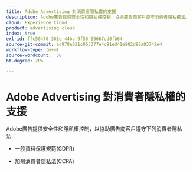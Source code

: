 ```yaml
---
title: Adobe Advertising 對消費者隱私權的支援
description: Adobe廣告提供安全性和隱私權控制，協助廣告商客戶遵守消費者隱私權法。
cloud: Experience Cloud
product: advertising cloud
index: true
exl-id: ffc50470-301e-44bc-9f56-63667dd8fb64
source-git-commit: ad978a021c063377e4c91ed41e902d98a03749e4
workflow-type: tm+mt
source-wordcount: '58'
ht-degree: 20%

---
```


# Adobe Advertising 對消費者隱私權的支援

Adobe廣告提供安全性和隱私權控制，以協助廣告商客戶遵守下列消費者隱私法：

* 一般資料保護規範(GDPR)

* 加州消費者隱私法(CCPA)
